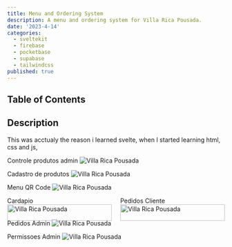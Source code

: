 ```yaml
---
title: Menu and Ordering System
description: A menu and ordering system for Villa Rica Pousada.
date: '2023-4-14'
categories:
  - sveltekit
  - firebase
  - pocketbase
  - supabase
  - tailwindcss
published: true
---
```


## Table of Contents

## Description

This was acctualy the reason i learned svelte, when I started learning html, css and js,

Controle produtos admin
![Villa Rica Pousada](pousada-controle-prod.png)

Cadastro de produtos
![Villa Rica Pousada](pousada-cadastro-prod.png)

Menu QR Code
![Villa Rica Pousada](pousada-tela-quarto.png)

<div style="display:flex; flex-direction:row;">
  <div style="flex:1; padding-right:10px;">
    Cardapio
    <br>
    <img src="pousada-cardapio.png" alt="Villa Rica Pousada" width="100%">
  </div>
  <div style="flex:1; padding-left:10px;">
    Pedidos Cliente
    <br>
    <img src="pousada-pedidos-cliente.png" alt="Villa Rica Pousada" width="100%">
  </div>
</div>

Pedidos Admin
![Villa Rica Pousada](pousada-pedidos.png)

Permissoes Admin
![Villa Rica Pousada](pousada-perms-func.png)

